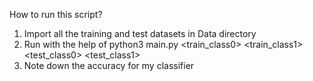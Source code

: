 How to run this script?

1. Import all the training and test datasets in Data directory
2. Run with the help of python3 main.py <train_class0> <train_class1> <test_class0> <test_class1>
3. Note down the accuracy for my classifier



